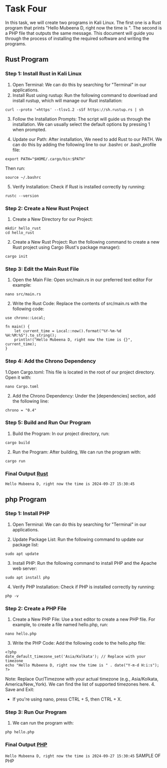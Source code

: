 # Task Four

In this task, we will create two programs in Kali Linux. The first one is a Rust program that prints "Hello Mubeena D, right now the time is <current time>". The second is a PHP file that outputs the same message. This document will guide you through the process of installing the required software and writing the programs.

## Rust Program

### Step 1: Install Rust in Kali Linux
1. Open Terminal: We can do this by searching for "Terminal" in our applications.
2. Install Rust using rustup: Run the following command to download and install rustup, which will manage our Rust installation:
```
curl --proto '=https' --tlsv1.2 -sSf https://sh.rustup.rs | sh
```

3.  Follow the Installation Prompts: The script will guide us through the installation. We can usually select the default options by pressing 1 when prompted.

4. Update our Path: After installation, We need to add Rust to our PATH. We can do this by adding the following line to our .bashrc or .bash_profile file:
```
export PATH="$HOME/.cargo/bin:$PATH"
```
Then run:
```
source ~/.bashrc
```
5. Verify Installation: Check if Rust is installed correctly by running:
```
rustc --version
```
### Step 2: Create a New Rust Project
1. Create a New Directory for our Project:
```
mkdir hello_rust
cd hello_rust
```
2. Create a New Rust Project: Run the following command to create a new Rust project using Cargo (Rust's package manager):
```
cargo init
```
### Step 3: Edit the Main Rust File
1. Open the Main File: Open src/main.rs in our preferred text editor For example:
```
nano src/main.rs
```
2. Write the Rust Code: Replace the contents of src/main.rs with the following code:
```
use chrono::Local;

fn main() {
    let current_time = Local::now().format("%Y-%m-%d %H:%M:%S").to_string();
    println!("Hello Mubeena D, right now the time is {}", current_time);
}
```
### Step 4: Add the Chrono Dependency
1.Open Cargo.toml: This file is located in the root of our project directory. Open it with:
```
nano Cargo.toml
```
2. Add the Chrono Dependency: Under the [dependencies] section, add the following line:
```
chrono = "0.4"
```
### Step 5: Build and Run Our Program
1. Build the Program: In our project directory, run:
```
cargo build
```
2. Run the Program: After building, We can run the program with:
```
cargo run

```
### Final Output [Rust](https://github.com/Mubeena777/taskfour/blob/main/rust.png)
``
Hello Mubeena D, right now the time is 2024-09-27 15:30:45
``

## php Program

### Step 1: Install PHP
1. Open Terminal: We can do this by searching for "Terminal" in our applications.

2. Update Package List: Run the following command to update our package list:

```
sudo apt update
```
3. Install PHP: Run the following command to install PHP and the Apache web server:
```
sudo apt install php
```
4. Verify PHP Installation: Check if PHP is installed correctly by running:

```
php -v
```
### Step 2: Create a PHP File
1. Create a New PHP File: Use a text editor to create a new PHP file. For example, to create a file named hello.php, run:
```
nano hello.php
```
3. Write the PHP Code: Add the following code to the hello.php file:

```
<?php
date_default_timezone_set('Asia/Kolkata'); // Replace with your timezone
echo "Hello Mubeena D, right now the time is " . date("Y-m-d H:i:s");
?>
```
Note: Replace Our/Timezone with your actual timezone (e.g., Asia/Kolkata, America/New_York). We can find the list of supported timezones here.
4. Save and Exit:
- If you're using nano, press CTRL + S, then CTRL + X.
### Step 3: Run Our Program
1. We can run the program with:

```
php hello.php
```
### Final Output [PHP](https://github.com/Mubeena777/taskfour/blob/main/php.png)
``
Hello Mubeena D, right now the time is 2024-09-27 15:30:45
``
SAMPLE OF PHP








